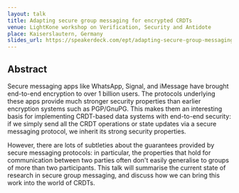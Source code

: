 ```yaml
---
layout: talk
title: Adapting secure group messaging for encrypted CRDTs
venue: LightKone workshop on Verification, Security and Antidote
place: Kaiserslautern, Germany
slides_url: https://speakerdeck.com/ept/adapting-secure-group-messaging-for-encrypted-crdts
---
```


<script async class="speakerdeck-embed" data-id="b073059e8cba471293d33b2c453108cf" data-ratio="1.33333333333333" src="//speakerdeck.com/assets/embed.js"></script>

Abstract
--------

Secure messaging apps like WhatsApp, Signal, and iMessage have brought end-to-end encryption to over
1 billion users. The protocols underlying these apps provide much stronger security properties than
earlier encryption systems such as PGP/GnuPG. This makes them an interesting basis for implementing
CRDT-based data systems with end-to-end security: if we simply send all the CRDT operations or state
updates via a secure messaging protocol, we inherit its strong security properties.

However, there are lots of subtleties about the guarantees provided by secure messaging protocols:
in particular, the properties that hold for communication between two parties often don't easily
generalise to groups of more than two participants. This talk will summarise the current state of
research in secure group messaging, and discuss how we can bring this work into the world of CRDTs.
